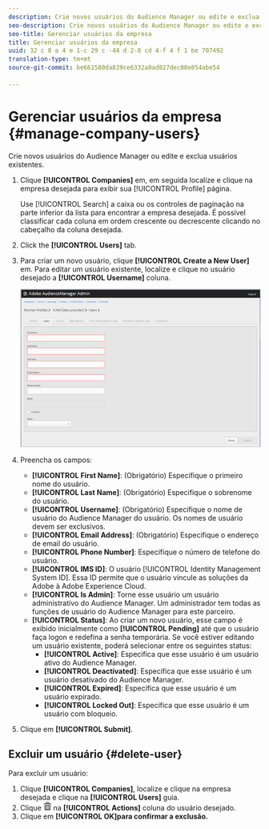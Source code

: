 ```yaml
---
description: Crie novos usuários do Audience Manager ou edite e exclua usuários existentes.
seo-description: Crie novos usuários do Audience Manager ou edite e exclua usuários existentes.
seo-title: Gerenciar usuários da empresa
title: Gerenciar usuários da empresa
uuid: 32 c 8 a 4 e 1-c 29 c -44 d 2-8 cd 4-f 4 f 1 be 707492
translation-type: tm+mt
source-git-commit: be661580da839ce6332a0ad827dec08e854abe54

---
```



# Gerenciar usuários da empresa {#manage-company-users}

Crie novos usuários do Audience Manager ou edite e exclua usuários existentes.

<!-- t_manage_company_users.xml -->

1. Clique **[!UICONTROL Companies]** em, em seguida localize e clique na empresa desejada para exibir sua [!UICONTROL Profile] página.

   Use [!UICONTROL Search] a caixa ou os controles de paginação na parte inferior da lista para encontrar a empresa desejada. É possível classificar cada coluna em ordem crescente ou decrescente clicando no cabeçalho da coluna desejada.
1. Click the **[!UICONTROL Users]** tab.
1. Para criar um novo usuário, clique **[!UICONTROL Create a New User]** em. Para editar um usuário existente, localize e clique no usuário desejado a **[!UICONTROL Username]** coluna.

   ![](assets/users.png)

1. Preencha os campos:

   * **[!UICONTROL First Name]**: (Obrigatório) Especifique o primeiro nome do usuário.
   * **[!UICONTROL Last Name]**: (Obrigatório) Especifique o sobrenome do usuário.
   * **[!UICONTROL Username]**: (Obrigatório) Especifique o nome de usuário do Audience Manager do usuário. Os nomes de usuário devem ser exclusivos.
   * **[!UICONTROL Email Address]**: (Obrigatório) Especifique o endereço de email do usuário.
   * **[!UICONTROL Phone Number]**: Especifique o número de telefone do usuário.
   * **[!UICONTROL IMS ID]**: O usuário [!UICONTROL Identity Management System ID]. Essa ID permite que o usuário vincule as soluções da Adobe à Adobe Experience Cloud.
   * **[!UICONTROL Is Admin]**: Torne esse usuário um usuário administrativo do Audience Manager. Um administrador tem todas as funções de usuário do Audience Manager para este parceiro.
   * **[!UICONTROL Status]**: Ao criar um novo usuário, esse campo é exibido inicialmente como **[!UICONTROL Pending]** até que o usuário faça logon e redefina a senha temporária. Se você estiver editando um usuário existente, poderá selecionar entre os seguintes status:
      * **[!UICONTROL Active]**: Especifica que esse usuário é um usuário ativo do Audience Manager.
      * **[!UICONTROL Deactivated]**: Especifica que esse usuário é um usuário desativado do Audience Manager.
      * **[!UICONTROL Expired]**: Especifica que esse usuário é um usuário expirado.
      * **[!UICONTROL Locked Out]**: Especifica que esse usuário é um usuário com bloqueio.

1. Clique em **[!UICONTROL Submit]**.

## Excluir um usuário {#delete-user}

Para excluir um usuário:

1. Clique **[!UICONTROL Companies]**, localize e clique na empresa desejada e clique na **[!UICONTROL Users]** guia.
1. Clique ![](assets/icon_delete.png) na **[!UICONTROL Actions]** coluna do usuário desejado.
1. Clique em **[!UICONTROL OK]para confirmar a exclusão.**